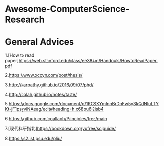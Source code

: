 # Awesome-ComputerScience-Research

# General Advices
1.[How to read paper]https://web.stanford.edu/class/ee384m/Handouts/HowtoReadPaper.pdf

2.https://www.xccyn.com/post/thesis/

3.http://karpathy.github.io/2016/09/07/phd/

4.http://colah.github.io/notes/taste/

5.https://docs.google.com/document/d/1KCSXYmInnBrOnFw5y3kQdNluLTYKt-jF1psyviNAeag/edit#heading=h.x68pu6i2isb4

6.https://github.com/coallaoh/Principles/tree/main

7.[现代科研指北]https://bookdown.org/yufree/sciguide/

8.https://s2.ist.psu.edu/pliu/
